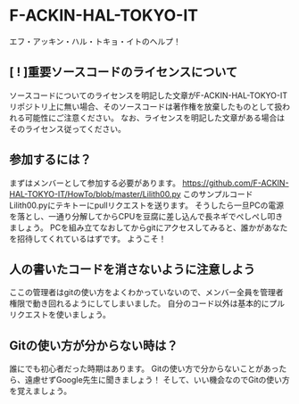 # F-ACKIN-HAL-TOKYO-IT
エフ・アッキン・ハル・トキョ・イトのヘルプ！

## [ ! ]重要ソースコードのライセンスについて
ソースコードについてのライセンスを明記した文章がF-ACKIN-HAL-TOKYO-ITリポジトリ上に無い場合、そのソースコードは著作権を放棄したものとして扱われる可能性にご注意ください。
なお、ライセンスを明記した文章がある場合はそのライセンス従ってください。

## 参加するには？
まずはメンバーとして参加する必要があります。
https://github.com/F-ACKIN-HAL-TOKYO-IT/HowTo/blob/master/Lilith00.py
このサンプルコードLilith00.pyにテキトーにpullリクエストを送ります。
そうしたら一旦PCの電源を落とし、一通り分解してからCPUを豆腐に差し込んで長ネギでぺしぺし叩きましょう。
PCを組み立てなおしてからgitにアクセスしてみると、誰かがあなたを招待してくれているはずです。
ようこそ！

## 人の書いたコードを消さないように注意しよう
ここの管理者はgitの使い方をよくわかっていないので、メンバー全員を管理者権限で動き回れるようにしてしまいました。
自分のコード以外は基本的にプルリクエストを使いましょう。

## Gitの使い方が分からない時は？
誰にでも初心者だった時期はあります。
Gitの使い方で分からないことがあったら、遠慮せずGoogle先生に聞きましょう！
そして、いい機会なのでGitの使い方を覚えましょう。

